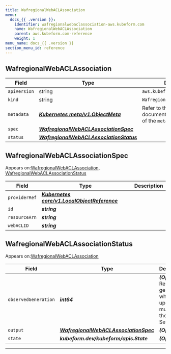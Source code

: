 ```yaml
---
title: WafregionalWebACLAssociation
menu:
  docs_{{ .version }}:
    identifier: wafregionalwebaclassociation-aws.kubeform.com
    name: WafregionalWebACLAssociation
    parent: aws.kubeform.com-reference
    weight: 1
menu_name: docs_{{ .version }}
section_menu_id: reference
---
```


## WafregionalWebACLAssociation
| Field | Type | Description |
| ------ | ----- | ----------- |
| `apiVersion` | string | `aws.kubeform.com/v1alpha1` |
|    `kind` | string | `WafregionalWebACLAssociation` |
| `metadata` | ***[Kubernetes meta/v1.ObjectMeta](https://kubernetes.io/docs/reference/generated/kubernetes-api/v1.13/#objectmeta-v1-meta)***|Refer to the Kubernetes API documentation for the fields of the `metadata` field.|
| `spec` | ***[WafregionalWebACLAssociationSpec](#wafregionalwebaclassociationspec)***||
| `status` | ***[WafregionalWebACLAssociationStatus](#wafregionalwebaclassociationstatus)***||
## WafregionalWebACLAssociationSpec

Appears on:[WafregionalWebACLAssociation](#wafregionalwebaclassociation), [WafregionalWebACLAssociationStatus](#wafregionalwebaclassociationstatus)

| Field | Type | Description |
| ------ | ----- | ----------- |
| `providerRef` | ***[Kubernetes core/v1.LocalObjectReference](https://kubernetes.io/docs/reference/generated/kubernetes-api/v1.13/#localobjectreference-v1-core)***||
| `id` | ***string***||
| `resourceArn` | ***string***||
| `webACLID` | ***string***||
## WafregionalWebACLAssociationStatus

Appears on:[WafregionalWebACLAssociation](#wafregionalwebaclassociation)

| Field | Type | Description |
| ------ | ----- | ----------- |
| `observedGeneration` | ***int64***| ***(Optional)*** Resource generation, which is updated on mutation by the API Server.|
| `output` | ***[WafregionalWebACLAssociationSpec](#wafregionalwebaclassociationspec)***| ***(Optional)*** |
| `state` | ***kubeform.dev/kubeform/apis.State***| ***(Optional)*** |
---

